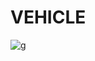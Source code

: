 # VEHICLE
![g](https://user-images.githubusercontent.com/51671627/101736078-d8db3380-3ae8-11eb-8fed-87016e687315.png)

